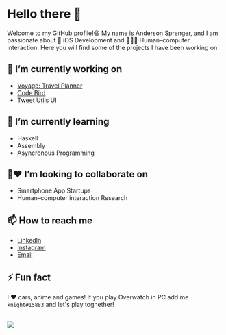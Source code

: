 # Hello there 👋

Welcome to my GitHub profile!😃 My name is Anderson Sprenger, and I am passionate about 🍎 iOS Development and 🤖🧑‍💻 Human–computer interaction. Here you will find some of the projects I have been working on.

## 🔭 I’m currently working on

* [Voyage: Travel Planner](https://apps.apple.com/ua/app/voyage-plan/id1629997994)
* [Code Bird](https://apps.apple.com/ua/app/codebird/id1582685085)
* [Tweet Utils UI](https://github.com/DAVINTLAB/Tweet-Utils-UI)

## 🌱 I’m currently learning

* Haskell
* Assembly
* Asyncronous Programming

## 🤝❤️ I’m looking to collaborate on

* Smartphone App Startups 
* Human–computer interaction Research

## 📫 How to reach me

* [LinkedIn](https://www.linkedin.com/in/andersonsprenger/)
* [Instagram](https://instagram.com/andersprenger/)
* [Email](andersonsprenger@outlook.com)

## ⚡ Fun fact

I ❤️ cars, anime and games! If you play Overwatch in PC add me `knight#15883` and let's play toghether!

<br/>

<img src="https://github-readme-stats.vercel.app/api?username=andersprenger&show_icons=true&theme=dark"/>
